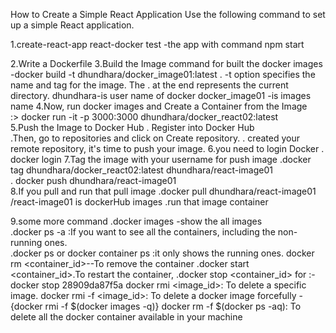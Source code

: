 
How to Create a Simple React Application
Use the following command to set up a simple React application.

1.create-react-app react-docker
 test -the app with command npm start

2.Write a Dockerfile
3.Build the Image
        command for built the docker images -docker build -t dhundhara/docker_image01:latest . 
        -t option specifies the name and tag for the image.
        The . at the end represents the current directory.
        dhundhara-is user name of docker
        docker_image01 -is images name
4.Now, run docker images and Create a Container from the Image  
                   :> docker run -it -p 3000:3000 dhundhara/docker_react02:latest  
5.Push the Image to Docker Hub
   . Register into Docker Hub   
   .Then, go to repositories and click on Create repository.
   . created your remote repository, it's time to push your image. 
6.you need to login Docker
       . docker login
7.Tag the image with your username for push image
             .docker tag dhundhara/docker_react02:latest dhundhara/react-image01  
             . docker push dhundhara/react-image01    
8.If you pull and run that pull image
                .docker pull dhundhara/react-image01     
                            /react-image01 is dockerHub images
                 .run that image container     

9.some more command
     .docker images  -show the all images   
     .docker ps -a :If you want to see all the containers, including the non-running ones.    
     .docker ps or docker container ps :it only shows the running ones.
     docker rm <container_id>--To remove the container
     .docker start <container_id>.To restart the container,
     .docker stop <container_id>  for :-docker stop 28909da87f5a 
     docker rmi <image_id>: To delete a specific image.
     docker rmi -f <image_id>: To delete a docker image forcefully
     -{docker rmi -f $(docker images -q)}
     docker rm -f $(docker ps -aq): To delete all the docker container available in your machine


